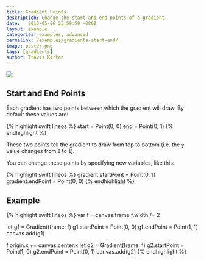 ```yaml
---
title: Gradient Points
description: Change the start and end points of a gradient.
date:   2015-05-06 23:59:59 -0800
layout: example
categories: examples, advanced
permalink: /examples/gradients-start-end/
image: poster.png
tags: [gradients]
author: Travis Kirton
---
```

![](start-end.png)

## Start and End Points
Each gradient has two points between which the gradient will draw. By default these values are:

{% highlight swift lineos %}
start = Point(0, 0)
end = Point(0, 1)
{% endhighlight %}

These two points tell the gradient to draw from top to bottom (i.e. the `y` value changes from `0` to `1`).

You can change these points by specifying new variables, like this:

{% highlight swift lineos %}
gradient.startPoint = Point(0, 1)
gradient.endPoint = Point(0, 0)
{% endhighlight %}

## Example
{% highlight swift lineos %}
var f = canvas.frame
f.width /= 2

let g1 = Gradient(frame: f)
g1.startPoint = Point(0, 0)
g1.endPoint = Point(1, 1)
canvas.add(g1)

f.origin.x += canvas.center.x
let g2 = Gradient(frame: f)
g2.startPoint = Point(1, 0)
g2.endPoint = Point(0, 1)
canvas.add(g2)
{% endhighlight %}
